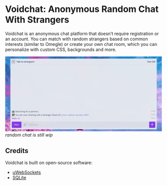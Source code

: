 # Voidchat: Anonymous Random Chat With Strangers

Voidchat is an anonymous chat platform that doesn’t require registration or an account. You can match with random strangers based on common interests (similar to Omegle) or create your own chat room, which you can personalize with custom CSS, backgrounds and more.

![omegle alternatives](/images/voidchat-talk-to-strangers.png)
*random chat is still wip*

## Credits

Voidchat is built on open-source software:

  - [uWebSockets](https://github.com/uNetworking/uWebSockets)
  - [SQLite](https://www.sqlite.org)
